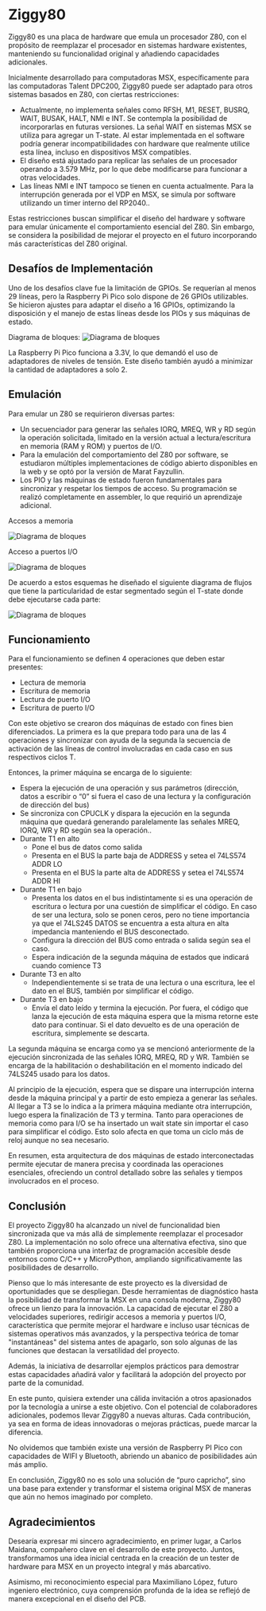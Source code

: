 # Ziggy80
Ziggy80 es una placa de hardware que emula un procesador Z80, con el propósito de reemplazar el procesador en sistemas hardware existentes, manteniendo su funcionalidad original y añadiendo capacidades adicionales.

Inicialmente desarrollado para computadoras MSX, específicamente para las computadoras Talent DPC200, Ziggy80 puede ser adaptado para otros sistemas basados en Z80, con ciertas restricciones:

* Actualmente, no implementa señales como RFSH, M1, RESET, BUSRQ, WAIT, BUSAK, HALT, NMI e INT. Se contempla la posibilidad de incorporarlas en futuras versiones. La señal WAIT en sistemas MSX se utiliza para agregar un T-state. Al estar implementada en el software podría generar incompatibilidades con hardware que realmente utilice esta línea, incluso en dispositivos MSX compatibles.
* El diseño está ajustado para replicar las señales de un procesador operando a 3.579 MHz, por lo que debe modificarse para funcionar a otras velocidades.
* Las líneas NMI e INT tampoco se tienen en cuenta actualmente. Para la interrupción generada por el VDP en MSX, se simula por software utilizando un timer interno del RP2040..

Estas restricciones buscan simplificar el diseño del hardware y software para emular únicamente el comportamiento esencial del Z80. Sin embargo, se considera la posibilidad de mejorar el proyecto en el futuro incorporando más características del Z80 original.

## Desafíos de Implementación
Uno de los desafíos clave fue la limitación de GPIOs. Se requerían al menos 29 líneas, pero la Raspberry Pi Pico solo dispone de 26 GPIOs utilizables. Se hicieron ajustes para adaptar el diseño a 16 GPIOs, optimizando la disposición y el manejo de estas líneas desde los PIOs y sus máquinas de estado.

Diagrama de bloques:
![Diagrama de bloques](/diagrama_de_bloques.svg)

La Raspberry Pi Pico funciona a 3.3V, lo que demandó el uso de adaptadores de niveles de tensión. Este diseño también ayudó a minimizar la cantidad de adaptadores a solo 2.

## Emulación
Para emular un Z80 se requirieron diversas partes:

* Un secuenciador para generar las señales IORQ, MREQ, WR y RD según la operación solicitada, limitado en la versión actual a lectura/escritura en memoria (RAM y ROM) y puertos de I/O.
* Para la emulación del comportamiento del Z80 por software, se estudiaron múltiples implementaciones de código abierto disponibles en la web y se optó por la versión de Marat Fayzullin.
* Los PIO y las máquinas de estado fueron fundamentales para sincronizar y respetar los tiempos de acceso. Su programación se realizó completamente en assembler, lo que requirió un aprendizaje adicional.

Accesos a memoria

![Diagrama de bloques](/memory_cycle_primary_slot.png)

Acceso a puertos I/O

![Diagrama de bloques](/IO_cycle_primary_slot.png)

De acuerdo a estos esquemas he diseñado el siguiente diagrama de flujos que tiene la particularidad de estar segmentado según el T-state donde debe ejecutarse cada parte:

![Diagrama de bloques](/IO_flow_chart.svg)

## Funcionamiento
Para el funcionamiento se definen 4 operaciones que deben estar presentes:

* Lectura de memoria
* Escritura de memoria
* Lectura de puerto  I/O
* Escritura de puerto I/O

Con este objetivo se crearon dos máquinas de estado con fines bien diferenciados. La primera es la que prepara todo para una de las 4 operaciones y sincronizar con ayuda de la segunda la secuencia de activación de las líneas de control involucradas en cada caso en sus respectivos ciclos T.

Entonces, la primer máquina se encarga de lo siguiente:

* Espera la ejecución de una operación y sus parámetros (dirección, datos a escribir o “0” si fuera el caso de una lectura y la configuración de dirección del bus)
* Se sincroniza con CPUCLK y dispara la ejecución en la segunda máquina que quedará generando paralelamente las señales MREQ, IORQ, WR y RD según sea la operación..
* Durante T1 en alto
  * Pone el bus de datos como salida
  * Presenta en el BUS la parte baja de ADDRESS y setea el 74LS574 ADDR LO
  * Presenta en el BUS la parte alta de ADDRESS y setea el 74LS574 ADDR HI
* Durante T1 en bajo	
  * Presenta los datos en el bus indistintamente si es una operación de escritura o lectura por una cuestión de simplificar el código. En caso de ser una lectura, solo se ponen ceros, pero no tiene importancia ya que el 74LS245 DATOS se encuentra a esta altura en alta impedancia manteniendo el BUS desconectado.
  * Configura la dirección del BUS como entrada o salida según sea el caso.
  * Espera indicación de la segunda máquina de estados que indicará cuando comience T3
* Durante T3 en alto
  * Independientemente si se trata de una lectura o una escritura, lee el dato en el BUS, también por simplificar el código. 
* Durante T3 en bajo
  * Envía el dato leído y termina la ejecución. Por fuera, el código que lanza la ejecución de esta máquina espera que la misma retorne este dato para continuar. Si el dato devuelto es de una operación de escritura, simplemente se descarta.

La segunda máquina se encarga como ya se mencionó anteriormente de la ejecución sincronizada de las señales IORQ, MREQ, RD y WR. También se encarga de la habilitación o deshabilitación en el momento indicado del 74LS245 usado para los datos.

Al principio de la ejecución, espera que se dispare una interrupción interna desde la máquina principal y a partir de esto empieza a generar las señales. Al llegar a T3 se lo indica a la primera máquina mediante otra interrupción, luego espera la finalización de T3 y termina. Tanto para operaciones de memoria como para I/O se ha insertado un wait state sin importar el caso para simplificar el código. Esto solo afecta en que toma un ciclo más de reloj aunque no sea necesario. 

En resumen, esta arquitectura de dos máquinas de estado interconectadas permite ejecutar de manera precisa y coordinada las operaciones esenciales, ofreciendo un control detallado sobre las señales y tiempos involucrados en el proceso.

## Conclusión
El proyecto Ziggy80 ha alcanzado un nivel de funcionalidad bien sincronizada que va más allá de simplemente reemplazar el procesador Z80. La implementación no solo ofrece una alternativa efectiva, sino que también proporciona una interfaz de programación accesible desde entornos como C/C++ y MicroPython, ampliando significativamente las posibilidades de desarrollo.

Pienso que lo más interesante de este proyecto es la diversidad de oportunidades que se despliegan. Desde herramientas de diagnóstico hasta la posibilidad de transformar la MSX en una consola moderna, Ziggy80 ofrece un lienzo para la innovación. La capacidad de ejecutar el Z80 a velocidades superiores, redirigir accesos a memoria y puertos I/O, característica que permite mejorar el hardware e incluso usar técnicas de sistemas operativos más avanzados, y la perspectiva teórica de tomar "instantáneas" del sistema antes de apagarlo, son solo algunas de las funciones que destacan la versatilidad del proyecto.

Además, la iniciativa de desarrollar ejemplos prácticos para demostrar estas capacidades añadirá valor y facilitará la adopción del proyecto por parte de la comunidad.

En este punto, quisiera extender una cálida invitación a otros apasionados por la tecnología a unirse a este objetivo. Con el potencial de colaboradores adicionales, podemos llevar Ziggy80 a nuevas alturas. Cada contribución, ya sea en forma de ideas innovadoras o mejoras prácticas, puede marcar la diferencia.

No olvidemos que también existe una versión de Raspberry PI Pico con capacidades de WIFI y Bluetooth, abriendo un abanico de posibilidades aún más amplio.

En conclusión, Ziggy80 no es solo una solución de “puro capricho”, sino una base para extender y transformar el sistema original MSX de maneras que aún no hemos imaginado por completo. 

## Agradecimientos
Desearía expresar mi sincero agradecimiento, en primer lugar, a Carlos Maidana, compañero clave en el desarrollo de este proyecto. Juntos, transformamos una idea inicial centrada en la creación de un tester de hardware para MSX en un proyecto integral y más abarcativo.

Asimismo, mi reconocimiento especial para Maximiliano López, futuro ingeniero electrónico, cuya comprensión profunda de la idea se reflejó de manera excepcional en el diseño del PCB.
